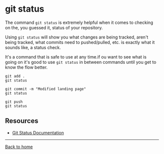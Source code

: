 # git status

The command `git status` is extremely helpful when it comes to checking on the, you guessed it, status of your repository.

Using `git status` will show you what changes are being tracked, aren't being tracked, what commits need to pushed/pulled, etc. is exactly what it sounds like, a status check.

It's a command that is safe to use at any time.if ou want to see what is going on it's good to use `git status` in between commands until you get to know the flow better. 

```
git add .
git status

git commit -m "Modified landing page"
git status

git push
git status
```

## Resources

- [Git Status Documentation](http://git-scm.com/docs/git-status)

---

[Back to home](../README.md)